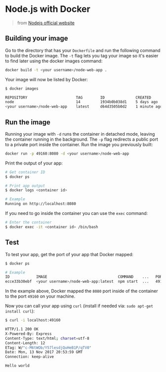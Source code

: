 # Node.js with Docker

> from [Nodejs official website](https://nodejs.org/en/docs/guides/nodejs-docker-webapp/)

## Building your image

Go to the directory that has your `Dockerfile` and run the following command to build the Docker image.
The `-t` flag lets you tag your image so it's easier to find later using the docker images command:

```bash
docker build -t <your username>/node-web-app .
```

Your image will now be listed by Docker:

```bash
$ docker images

REPOSITORY                      TAG        ID              CREATED
node                            14         1934b0b038d1    5 days ago
<your username>/node-web-app    latest     d64d3505b0d2    1 minute ago
```

## Run the image

Running your image with `-d` runs the container in detached mode, leaving the container running in the background.
The `-p` flag redirects a public port to a private port inside the container. Run the image you previously built:

```bash
docker run -p 49160:8080 -d <your username>/node-web-app
```

Print the output of your app:

```bash
# Get container ID
$ docker ps

# Print app output
$ docker logs <container id>

# Example
Running on http://localhost:8080
```

If you need to go inside the container you can use the `exec` command:

```bash
# Enter the container
$ docker exec -it <container id> /bin/bash
```

## Test

To test your app, get the port of your app that Docker mapped:

```bash
$ docker ps

# Example
ID            IMAGE                                COMMAND    ...   PORTS
ecce33b30ebf  <your username>/node-web-app:latest  npm start  ...   49160->8080
```

In the example above, Docker mapped the `8080` port inside of the container to the port `49160` on your machine.

Now you can call your app using `curl` (install if needed via: `sudo apt-get install curl`):

```bash
$ curl -i localhost:49160

HTTP/1.1 200 OK
X-Powered-By: Express
Content-Type: text/html; charset=utf-8
Content-Length: 12
ETag: W/"c-M6tWOb/Y57lesdjQuHeB1P/qTV0"
Date: Mon, 13 Nov 2017 20:53:59 GMT
Connection: keep-alive

Hello world
```
